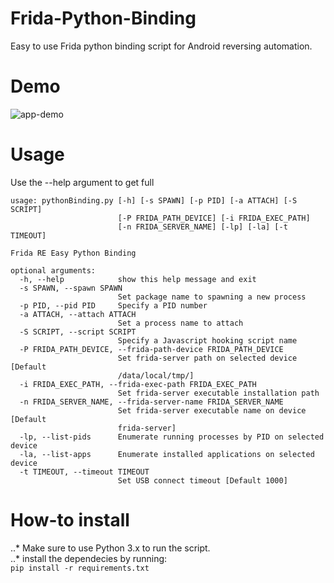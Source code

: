 # Frida-Python-Binding
Easy to use Frida python binding script for Android reversing automation.

# Demo

![app-demo](https://i.imgur.com/SyNcaix.gif)

# Usage
Use the --help argument to get full 
```
usage: pythonBinding.py [-h] [-s SPAWN] [-p PID] [-a ATTACH] [-S SCRIPT]
                        [-P FRIDA_PATH_DEVICE] [-i FRIDA_EXEC_PATH]
                        [-n FRIDA_SERVER_NAME] [-lp] [-la] [-t TIMEOUT]

Frida RE Easy Python Binding

optional arguments:
  -h, --help            show this help message and exit
  -s SPAWN, --spawn SPAWN
                        Set package name to spawning a new process
  -p PID, --pid PID     Specify a PID number
  -a ATTACH, --attach ATTACH
                        Set a process name to attach
  -S SCRIPT, --script SCRIPT
                        Specify a Javascript hooking script name
  -P FRIDA_PATH_DEVICE, --frida-path-device FRIDA_PATH_DEVICE
                        Set frida-server path on selected device [Default
                        /data/local/tmp/]
  -i FRIDA_EXEC_PATH, --frida-exec-path FRIDA_EXEC_PATH
                        Set frida-server executable installation path
  -n FRIDA_SERVER_NAME, --frida-server-name FRIDA_SERVER_NAME
                        Set frida-server executable name on device [Default
                        frida-server]
  -lp, --list-pids      Enumerate running processes by PID on selected device
  -la, --list-apps      Enumerate installed applications on selected device
  -t TIMEOUT, --timeout TIMEOUT
                        Set USB connect timeout [Default 1000]
```

# How-to install
..* Make sure to use Python 3.x to run the script.  
..* install the dependecies by running:  
    `pip install -r requirements.txt`